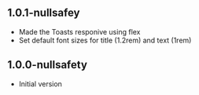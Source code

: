 ## 1.0.1-nullsafey

- Made the Toasts responive using flex
- Set default font sizes for title (1.2rem) and text (1rem)

## 1.0.0-nullsafety

- Initial version
